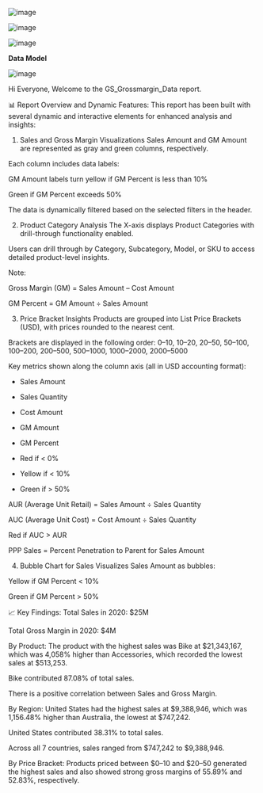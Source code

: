 ![image](https://github.com/user-attachments/assets/03400e77-0393-4480-8312-91ad3d65c39b)

![image](https://github.com/user-attachments/assets/1160d870-f98a-4999-88c4-f5056075c44e)

![image](https://github.com/user-attachments/assets/898b2ed8-44aa-422e-b442-2a90b2364062)

  **Data Model**
  
![image](https://github.com/user-attachments/assets/0e7935f1-f62a-443c-b9fd-2567f3b56167)

Hi Everyone,
Welcome to the GS_Grossmargin_Data report.

📊 Report Overview and Dynamic Features:
This report has been built with several dynamic and interactive elements for enhanced analysis and insights:

1. Sales and Gross Margin Visualizations
Sales Amount and GM Amount are represented as gray and green columns, respectively.

Each column includes data labels:

GM Amount labels turn yellow if GM Percent is less than 10%

Green if GM Percent exceeds 50%

The data is dynamically filtered based on the selected filters in the header.

2. Product Category Analysis
The X-axis displays Product Categories with drill-through functionality enabled.

Users can drill through by Category, Subcategory, Model, or SKU to access detailed product-level insights.

Note:

Gross Margin (GM) = Sales Amount – Cost Amount

GM Percent = GM Amount ÷ Sales Amount

3. Price Bracket Insights
Products are grouped into List Price Brackets (USD), with prices rounded to the nearest cent.

Brackets are displayed in the following order:
0–10, 10–20, 20–50, 50–100, 100–200, 200–500, 500–1000, 1000–2000, 2000–5000

Key metrics shown along the column axis (all in USD accounting format):

* Sales Amount

* Sales Quantity

* Cost Amount

* GM Amount

* GM Percent

* Red if < 0%

* Yellow if < 10%

* Green if > 50%

AUR (Average Unit Retail) = Sales Amount ÷ Sales Quantity

AUC (Average Unit Cost) = Cost Amount ÷ Sales Quantity

Red if AUC > AUR

PPP Sales = Percent Penetration to Parent for Sales Amount

4. Bubble Chart for Sales
Visualizes Sales Amount as bubbles:

Yellow if GM Percent < 10%

Green if GM Percent > 50%

📈 Key Findings:
Total Sales in 2020: $25M

Total Gross Margin in 2020: $4M

By Product:
The product with the highest sales was Bike at $21,343,167, which was 4,058% higher than Accessories, which recorded the lowest sales at $513,253.

Bike contributed 87.08% of total sales.

There is a positive correlation between Sales and Gross Margin.

By Region:
United States had the highest sales at $9,388,946, which was 1,156.48% higher than Australia, the lowest at $747,242.

United States contributed 38.31% to total sales.

Across all 7 countries, sales ranged from $747,242 to $9,388,946.

By Price Bracket:
Products priced between $0–10 and $20–50 generated the highest sales and also showed strong gross margins of 55.89% and 52.83%, respectively.
